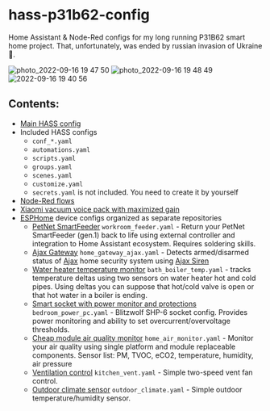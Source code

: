# hass-p31b62-config
Home Assistant & Node-Red configs for my long running P31B62 smart home project. That, unfortunately, was ended by russian invasion of Ukraine 🤬.

![photo_2022-09-16 19 47 50](https://user-images.githubusercontent.com/3900031/191849499-1e367dea-7c62-400c-9969-e706857ca633.jpeg)
![photo_2022-09-16 19 48 49](https://user-images.githubusercontent.com/3900031/191849187-402f570f-7738-4a19-a762-a036426bf0a4.jpeg)
![2022-09-16 19 40 56](https://user-images.githubusercontent.com/3900031/191849193-635c3223-d237-4577-b1c3-78f42502b712.jpg)



## Contents:
- [Main HASS config](configuration.yaml)
- Included HASS configs
  - `conf_*.yaml`
  - `automations.yaml`
  - `scripts.yaml`
  - `groups.yaml`
  - `scenes.yaml`
  - `customize.yaml`
  - `secrets.yaml` is not included. You need to create it by yourself
- [Node-Red flows](node-red/flows.json)
- [Xiaomi vacuum voice pack with maximized gain](www/leather_bastards_max.pkg)
- [ESPHome](http://esphome.io) device configs organized as separate repositories
  - [PetNet SmartFeeder](https://github.com/odya/hass-p31b62-config/wiki/PetNet-SmartFeeder-revival) `workroom_feeder.yaml` - Return your PetNet SmartFeeder (gen.1) back to life using external controller and integration to Home Assistant ecosystem. Requires soldering skills.
  - [Ajax Gateway](https://github.com/odya/hass-p31b62-config/wiki/Ajax-Gateway) `home_gateway_ajax.yaml` - Detects armed/disarmed status of [Ajax](https://ajax.systems) home security system using [Ajax Siren](https://ajax.systems/ua/products/homesiren/)
  - [Water heater temperature monitor](https://github.com/odya/hass-p31b62-config/wiki/Boiler-temperature-monitor) `bath_boiler_temp.yaml` - tracks temperature deltas using two sensors on water heater hot and cold pipes. Using deltas you can suppose that hot/cold valve is open or that hot water in a boiler is ending.
  - [Smart socket with power monitor and protections](esphome/bedroom_power_pc.yaml) `bedroom_power_pc.yaml` - Blitzwolf SHP-6 socket config. Provides power monitoring and ability to set overcurrent/overvoltage thresholds.
  - [Cheap module air quality monitor](esphome/home_air_monitor.yaml) `home_air_monitor.yaml` - Monitor your air quality using single platform and module replaceable components. Sensor list: PM, TVOC, eCO2, temperature, humidity, air pressure
  - [Ventilation control](esphome/kitchen_vent.yaml) `kitchen_vent.yaml` - Simple two-speed vent fan control.
  - [Outdoor climate sensor](esphome/outdoor_climate.yaml) `outdoor_climate.yaml` - Simple outdoor temperature/humidity sensor.
